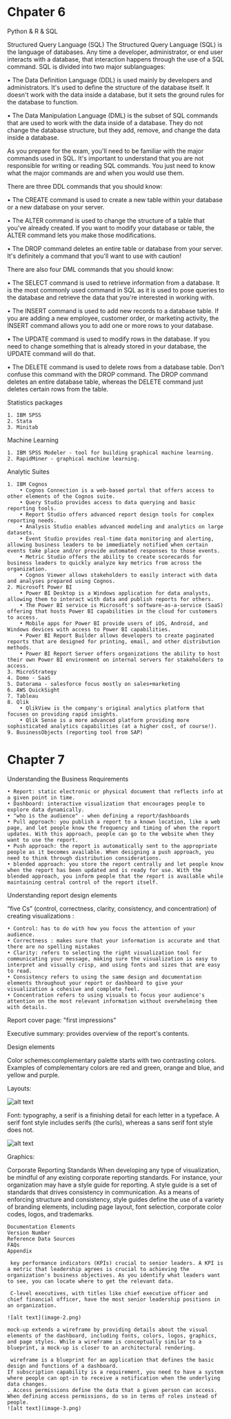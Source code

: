 # Chpater 6
Python & R & SQL


Structured Query Language (SQL)
The Structured Query Language (SQL) is the language of databases. Any time a developer, administrator, or end user interacts with a database, that interaction happens through the use of a SQL command. SQL is divided into two major sublanguages:

• The Data Definition Language (DDL) is used mainly by developers and administrators. It's used to define the structure of the database itself. It doesn't work with the data inside a database, but it sets the ground rules for the database to function.

• The Data Manipulation Language (DML) is the subset of SQL commands that are used to work with the data inside of a database. They do not change the database structure, but they add, remove, and change the data inside a database.

As you prepare for the exam, you'll need to be familiar with the major commands used in SQL. It's important to understand that you are not responsible for writing or reading SQL commands. You just need to know what the major commands are and when you would use them.

There are three DDL commands that you should know:

• The CREATE command is used to create a new table within your database or a new database on your server.

• The ALTER command is used to change the structure of a table that you've already created. If you want to modify your database or table, the ALTER command lets you make those modifications.

• The DROP command deletes an entire table or database from your server. It's definitely a command that you'll want to use with caution!

There are also four DML commands that you should know:

• The SELECT command is used to retrieve information from a database. It is the most commonly used command in SQL as it is used to pose queries to the database and retrieve the data that you're interested in working with.

• The INSERT command is used to add new records to a database table. If you are adding a new employee, customer order, or marketing activity, the INSERT command allows you to add one or more rows to your database.

• The UPDATE command is used to modify rows in the database. If you need to change something that is already stored in your database, the UPDATE command will do that.

• The DELETE command is used to delete rows from a database table. Don't confuse this command with the DROP command. The DROP command deletes an entire database table, whereas the DELETE command just deletes certain rows from the table.

Statistics packages

    1. IBM SPSS
    2. Stata 
    3. Minitab 
    
Machine Learning

    1. IBM SPSS Modeler - tool for building graphical machine learning.
    2. RapidMiner - graphical machine learning.
    
Analytic Suites

    1. IBM Cognos
        • Cognos Connection is a web-based portal that offers access to other elements of the Cognos suite.
        • Query Studio provides access to data querying and basic reporting tools.
        • Report Studio offers advanced report design tools for complex reporting needs.
        • Analysis Studio enables advanced modeling and analytics on large datasets.
        • Event Studio provides real-time data monitoring and alerting, allowing business leaders to be immediately notified when certain events take place and/or provide automated responses to those events.
        • Metric Studio offers the ability to create scorecards for business leaders to quickly analyze key metrics from across the organization.
        • Cognos Viewer allows stakeholders to easily interact with data and analyses prepared using Cognos.
    2. Microsoft Power BI
        • Power BI Desktop is a Windows application for data analysts, allowing them to interact with data and publish reports for others.
        • The Power BI service is Microsoft's software-as-a-service (SaaS) offering that hosts Power BI capabilities in the cloud for customers to access.
        • Mobile apps for Power BI provide users of iOS, Android, and Windows devices with access to Power BI capabilities.
        • Power BI Report Builder allows developers to create paginated reports that are designed for printing, email, and other distribution methods.
        • Power BI Report Server offers organizations the ability to host their own Power BI environment on internal servers for stakeholders to access.
    3. MicroStrategy
    4. Domo - SaaS
    5. Datorama - salesforce focus mostly on sales+marketing
    6. AWS QuickSight
    7. Tableau
    8. Qlik
        • QlikView is the company's original analytics platform that focuses on providing rapid insights.
        • Qlik Sense is a more advanced platform providing more sophisticated analytics capabilities (at a higher cost, of course!).
    9. BusinessObjects (reporting tool from SAP)

# Chapter 7 
        
Understanding the Business Requirements

    • Report: static electronic or physical document that reflects info at a given point in time.
    • Dashboard: interactive visualization that encourages people to explore data dynamically.
    • "who is the audience" - when defining a report/dashboards
    • Pull approach: you publish a report to a known location, like a web page, and let people know the frequency and timing of when the report updates. With this approach, people can go to the website when they want to use the report.
    • Push approach: the report is automatically sent to the appropriate people as it becomes available. When designing a push approach, you need to think through distribution considerations.
    • blended approach: you store the report centrally and let people know when the report has been updated and is ready for use. With the blended approach, you inform people that the report is available while maintaining central control of the report itself.
    
Understanding report design elements

“five Cs” (control, correctness, clarity, consistency, and concentration) of creating visualizations :

    • Control: has to do with how you focus the attention of your audience. 
    • Correctness : makes sure that your information is accurate and that there are no spelling mistakes
    • Clarity: refers to selecting the right visualization tool for communicating your message, making sure the visualization is easy to interpret and visually crisp, and using fonts and sizes that are easy to read.
    • Consistency refers to using the same design and documentation elements throughout your report or dashboard to give your visualization a cohesive and complete feel.
    • Concentration refers to using visuals to focus your audience's attention on the most relevant information without overwhelming them with details.

Report cover page: "first impressions"

Executive summary: provides overview of the report's contents.

Design elements

Color schemes:complementary palette starts with two contrasting colors. Examples of complementary colors are red and green, orange and blue, and yellow and purple.

Layouts: 

![alt text](image.png)
    
    
    
Font:  typography, a serif is a finishing detail for each letter in a typeface. A serif font style includes serifs (the curls), whereas a sans serif font style does not.
    
![alt text](image-1.png)
    
 Graphics:
    
   Corporate Reporting Standards
    When developing any type of visualization, be mindful of any existing corporate reporting standards. For instance, your organization may have a style guide for reporting. A style guide is a set of standards that drives consistency in communication. As a means of enforcing structure and consistency, style guides define the use of a variety of branding elements, including page layout, font selection, corporate color codes, logos, and trademarks.
    
    Documentation Elements
    Version Number
    Reference Data Sources
    FAQs
    Appendix
    
     key performance indicators (KPIs) crucial to senior leaders. A KPI is a metric that leadership agrees is crucial to achieving the organization's business objectives. As you identify what leaders want to see, you can locate where to get the relevant data.
    
     C-level executives, with titles like chief executive officer and chief financial officer, have the most senior leadership positions in an organization. 
    
    ![alt text](image-2.png)
    
    mock-up extends a wireframe by providing details about the visual elements of the dashboard, including fonts, colors, logos, graphics, and page styles. While a wireframe is conceptually similar to a blueprint, a mock-up is closer to an architectural rendering. 
    
     wireframe is a blueprint for an application that defines the basic design and functions of a dashboard. 
    If subscription capability is a requirement, you need to have a system where people can opt-in to receive a notification when the underlying data changes.
    . Access permissions define the data that a given person can access. When defining access permissions, do so in terms of roles instead of people.
    ![alt text](image-3.png)
    
    
        



